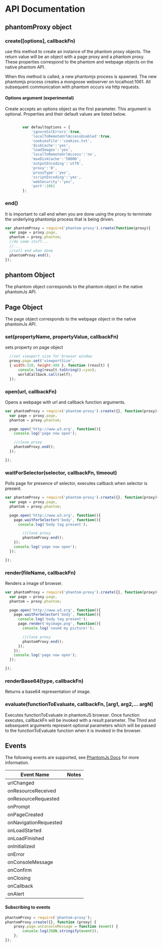 # API Documentation
## phantomProxy object
### create([options], callbackFn)
use this method to create an instance of the phantom proxy objects.  The return value will be an object with a page proxy and a phantom proxy.  These properties correspond to the phantom and webpage objects on the native phantom API.

When this method is called, a new phantomjs process is spawned.  The new phantomjs process creates a mongoose webserver on localhost:1061.  All subsequent communication with phantom occurs via http requests.

#### Options argument (experimental)
Create accepts an options object as the first parameter.  This argument is optional.  Properties and their default values are listed below.

```javascript

        var defaultoptions = {
            'ignoreSslErrors':true,
            'localToRemoteUrlAccessEnabled':true,
            'cookiesFile':'cookies.txt',
            'diskCache':'yes',
            'loadImages':'yes',
            'localToRemoteUrlAccess':'no',
            'maxDiskCache':'50000',
            'outputEncoding':'utf8',
            'proxy':'0',
            'proxyType':'yes',
            'scriptEncoding':'yes',
            'webSecurity':'yes',
            'port':1061
        };
```

### end()
It is important to call end when you are done using the proxy to terminate the underlying phantomjs process that is being driven.

```javascript
var phantomProxy = require('phantom-proxy').create(function(proxy){
  var page = proxy.page,
  phantom = proxy.phantom;
  //do some stuff...
  //...
  //call end when done
  phantomProxy.end();
});
```

## phantom Object
The phantom object corresponds to the phantom object in the native phantomJs API.

## Page Object
The page object corresponds to the webpage object in the native phantomJs API.

### set(propertyName, propertyValue, callbackFn)
sets property on page object

```javascript
  //set viewport size for browser window
  proxy.page.set('viewportSize',
  { width:320, height:480 }, function (result) {
      console.log(result.toString().cyan);
      worldCallback.call(self);
  });
```

### open(url, callbackFn)
Opens a webpage with url and callback function arguments.

```javascript
var phantomProxy = require('phantom-proxy').create({}, function(proxy){
  var page = proxy.page,
  phantom = proxy.phantom;

  page.open('http://www.w3.org', function(){
    console.log('page now open');

    //close proxy
    phantomProxy.end();
  });

});
```

### waitForSelector(selector, callbackFn, timeout)
Polls page for presence of selector, executes callback when selector is present.

```javascript
var phantomProxy = require('phantom-proxy').create({}, function(proxy){
  var page = proxy.page,
  phantom = proxy.phantom;

  page.open('http://www.w3.org', function(){
    page.waitForSelector('body', function(){
      console.log('body tag present');

        //close proxy
        phantomProxy.end();
    });
    console.log('page now open');
  });

});
```

### render(fileName, callbackFn)
Renders a image of browser.

```javascript
var phantomProxy = require('phantom-proxy').create({}, function(proxy){
  var page = proxy.page,
  phantom = proxy.phantom;

  page.open('http://www.w3.org', function(){
    page.waitForSelector('body', function(){
      console.log('body tag present');
      page.render('myimage.png', function(){
        console.log('saved my picture!');

        //close proxy
        phantomProxy.end();
      });
    });
    console.log('page now open');
  });

});
```

### renderBase64(type, callbackFn)
Returns a base64 representation of image.

### evaluate(functionToEvaluate, callbackFn, [arg1, arg2,... argN]
Executes functionToEvaluate in phantomJS browser.  Once function executes, callbackFn will be invoked with a result parameter. The Third and sebsequent arguments represent optional parameters which will be passed to the functionToEvaluate function when it is invoked in the browser.

## Events
The following events are supported, see [PhantomJs Docs](https://github.com/ariya/phantomjs/wiki/API-Reference) for more information.

<table><thead><th>Event Name</th><th>Notes</th></thead>
<tbody>
<tr><td>urlChanged</td><td></td></tr>
<tr><td>onResourceReceived</td><td></td></tr>
<tr><td>onResourceRequested</td><td></td></tr>
<tr><td>onPrompt</td><td></td></tr>
<tr><td>onPageCreated</td><td></td></tr>
<tr><td>onNavigationRequested</td><td></td></tr>
<tr><td>onLoadStarted</td><td></td></tr>
<tr><td>onLoadFinished</td><td></td></tr>
<tr><td>onInitialized</td><td></td></tr>
<tr><td>onError</td><td></td></tr>
<tr><td>onConsoleMessage</td><td></td></tr>
<tr><td>onConfirm</td><td></td></tr>
<tr><td>onClosing</td><td></td></tr>
<tr><td>onCallback</td><td></td></tr>
<tr><td>onAlert</td><td></td></tr>
</tbody>
</table>


#### Subscribing to events

```javascript
phantomProxy = require('phantom-proxy');
phantomProxy.create({}, function (proxy) {
    proxy.page.onConsoleMessage = function (event) {
        console.log(JSON.stringify(event));
    };
});
```